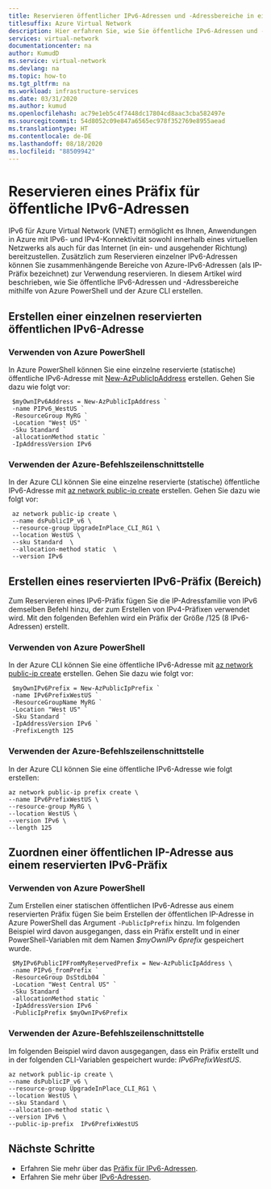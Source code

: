 ```yaml
---
title: Reservieren öffentlicher IPv6-Adressen und -Adressbereiche in einem virtuellen Azure-Netzwerk
titlesuffix: Azure Virtual Network
description: Hier erfahren Sie, wie Sie öffentliche IPv6-Adressen und -Adressbereiche in einem virtuellen Azure-Netzwerk reservieren.
services: virtual-network
documentationcenter: na
author: KumudD
ms.service: virtual-network
ms.devlang: na
ms.topic: how-to
ms.tgt_pltfrm: na
ms.workload: infrastructure-services
ms.date: 03/31/2020
ms.author: kumud
ms.openlocfilehash: ac79e1eb5c4f7448dc17804cd8aac3cba582497e
ms.sourcegitcommit: 54d8052c09e847a6565ec978f352769e8955aead
ms.translationtype: HT
ms.contentlocale: de-DE
ms.lasthandoff: 08/18/2020
ms.locfileid: "88509942"
---
```

# <a name="reserve-public-ipv6-address-prefix"></a>Reservieren eines Präfix für öffentliche IPv6-Adressen
IPv6 für Azure Virtual Network (VNET) ermöglicht es Ihnen, Anwendungen in Azure mit IPv6- und IPv4-Konnektivität sowohl innerhalb eines virtuellen Netzwerks als auch für das Internet (in ein- und ausgehender Richtung) bereitzustellen. Zusätzlich zum Reservieren einzelner IPv6-Adressen können Sie zusammenhängende Bereiche von Azure-IPv6-Adressen (als IP-Präfix bezeichnet) zur Verwendung reservieren. In diesem Artikel wird beschrieben, wie Sie öffentliche IPv6-Adressen und -Adressbereiche mithilfe von Azure PowerShell und der Azure CLI erstellen.


## <a name="create-a-single-reserved-ipv6-public-ip"></a>Erstellen einer einzelnen reservierten öffentlichen IPv6-Adresse

### <a name="using-azure-powershell"></a>Verwenden von Azure PowerShell

In Azure PowerShell können Sie eine einzelne reservierte (statische) öffentliche IPv6-Adresse mit [New-AzPublicIpAddress](/powershell/module/az.network/new-azpublicipaddress) erstellen. Gehen Sie dazu wie folgt vor:

```azurepowershell
 $myOwnIPv6Address = New-AzPublicIpAddress `
 -name PIPv6_WestUS `
 -ResourceGroup MyRG `
 -Location "West US" `
 -Sku Standard `
 -allocationMethod static `
 -IpAddressVersion IPv6
 ```

### <a name="using-azure-cli"></a>Verwenden der Azure-Befehlszeilenschnittstelle

 In der Azure CLI können Sie eine einzelne reservierte (statische) öffentliche IPv6-Adresse mit [az network public-ip create](/cli/azure/network/public-ip) erstellen. Gehen Sie dazu wie folgt vor:

```azurecli
 az network public-ip create \
 --name dsPublicIP_v6 \
 --resource-group UpgradeInPlace_CLI_RG1 \
 --location WestUS \
 --sku Standard  \
 --allocation-method static  \
 --version IPv6
```

## <a name="create-a-reserved-ipv6-prefix-range"></a>Erstellen eines reservierten IPv6-Präfix (Bereich)

Zum Reservieren eines IPv6-Präfix fügen Sie die IP-Adressfamilie von IPv6 demselben Befehl hinzu, der zum Erstellen von IPv4-Präfixen verwendet wird. Mit den folgenden Befehlen wird ein Präfix der Größe /125 (8 IPv6-Adressen) erstellt.

### <a name="using-azure-powershell"></a>Verwenden von Azure PowerShell

In der Azure CLI können Sie eine öffentliche IPv6-Adresse mit [az network public-ip create](/powershell/module/az.network/new-azpublicipprefix) erstellen. Gehen Sie dazu wie folgt vor:
```azurepowershell
 $myOwnIPv6Prefix = New-AzPublicIpPrefix `
 -name IPv6PrefixWestUS `
 -ResourceGroupName MyRG `
 -Location "West US" `
 -Sku Standard `
 -IpAddressVersion IPv6 `
 -PrefixLength 125
```

### <a name="using-azure-cli"></a>Verwenden der Azure-Befehlszeilenschnittstelle

In der Azure CLI können Sie eine öffentliche IPv6-Adresse wie folgt erstellen:

```azurecli
az network public-ip prefix create \
--name IPv6PrefixWestUS \
--resource-group MyRG \
--location WestUS \
--version IPv6 \
--length 125
```

## <a name="allocate-a-public-ip-address-from-a-reserved-ipv6-prefix"></a>Zuordnen einer öffentlichen IP-Adresse aus einem reservierten IPv6-Präfix

### <a name="using-azure-powershell"></a>Verwenden von Azure PowerShell

 Zum Erstellen einer statischen öffentlichen IPv6-Adresse aus einem reservierten Präfix fügen Sie beim Erstellen der öffentlichen IP-Adresse in Azure PowerShell das Argument `-PublicIpPrefix` hinzu. Im folgenden Beispiel wird davon ausgegangen, dass ein Präfix erstellt und in einer PowerShell-Variablen mit dem Namen *$myOwnIPv 6prefix* gespeichert wurde.

```azurepowershell
 $MyIPv6PublicIPFromMyReservedPrefix = New-AzPublicIpAddress \
 -name PIPv6_fromPrefix `
 -ResourceGroup DsStdLb04 `
 -Location "West Central US" `
 -Sku Standard `
 -allocationMethod static `
 -IpAddressVersion IPv6 `
 -PublicIpPrefix $myOwnIPv6Prefix
```

### <a name="using-azure-cli"></a>Verwenden der Azure-Befehlszeilenschnittstelle

Im folgenden Beispiel wird davon ausgegangen, dass ein Präfix erstellt und in der folgenden CLI-Variablen gespeichert wurde: *IPv6PrefixWestUS*.

```azurecli
az network public-ip create \
--name dsPublicIP_v6 \
--resource-group UpgradeInPlace_CLI_RG1 \
--location WestUS \
--sku Standard \
--allocation-method static \
--version IPv6 \
--public-ip-prefix  IPv6PrefixWestUS
```

## <a name="next-steps"></a>Nächste Schritte
- Erfahren Sie mehr über das [Präfix für IPv6-Adressen](ipv6-public-ip-address-prefix.md).
- Erfahren Sie mehr über [IPv6-Adressen](ipv6-overview.md).
